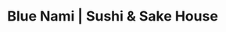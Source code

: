 ---
layout: place
title: "Blue Nami | Sushi & Sake House"
permalink: /california/orangevale/blue-nami-sushi-sake-house.html
stateAbbr: CA
stateName: California
cityName: Orangevale
seo:
  name: "Blue Nami | Sushi & Sake House"
  type: Restaurant
  links: null
description: "Blue Nami | Sushi & Sake House serves delicious sushi in Orangevale, California. Try fresh Japanese dishes for a great dining experience. "
place_id: ChIJZ4MPQsPgmoARBDvae_JqKTQ
photos:
  - name: >-
      places/ChIJZ4MPQsPgmoARBDvae_JqKTQ/photos/AeeoHcIWEgSw_ytjz16GKb4U_Tg_7cjXokVUUbRUXZVbDMZiCm0hIk0YPaT52ab3Nsv1i-Se7GxvcYyOt7qAWKEgXiGFPtx1yJxuoaWMKNS19jD1MUzJgfhJqLUoHUsJGYBuWpf2QQy1lydWZ99faTu7nJ-H03bGsHE9nl0LIxhKVxegMZe3YQGNQxQgYHUMPaIlaqdPCK6mpqtL0l9sSz8KtU6ukG2SKHYyhgFkDOgXEsqtN-SIsg5Mi45ClKegOT1Km-rro3aZINrC1ateHk7v2u9o5d--fZa1T76z-BG1PBgMq6xjs0RptG_9zcuM0xBiX_L8knUUOddOZjPC8EhX0OwIivnTzUcvHbZ8AeB1f834CKvLqmVZMsO9SaLShDoROksANz5QvP1ayLjgYFbcKASB2uFIj1dXhIx9bijj7HKOSw
    widthPx: 4000
    heightPx: 2252
    authorAttributions:
      - displayName: Steve Schmorleitz
        uri: https://maps.google.com/maps/contrib/107654797024981170260
        photoUri: >-
          https://lh3.googleusercontent.com/a-/ALV-UjVbH_4371Y0xhghCYGDedubNL4NpAHE9n3St7fQuhXOZMdmCoj8nA=s100-p-k-no-mo
    flagContentUri: >-
      https://www.google.com/local/imagery/report/?cb_client=maps_api_places.places_api&image_key=!1e10!2sCIHM0ogKEICAgICuwMu2NQ&hl=en-US
    googleMapsUri: >-
      https://www.google.com/maps/place//data=!3m4!1e2!3m2!1sCIHM0ogKEICAgICuwMu2NQ!2e10!4m2!3m1!1s0x809ae0c3420f8367:0x34296af27bda3b04
  - name: >-
      places/ChIJZ4MPQsPgmoARBDvae_JqKTQ/photos/AeeoHcIc44zglEZRnhHTlHWrjPb2pv2ehHNRZT0pBQhAh2zVu9exYKdV5QaFORahg3JzB3MwSaLVG_bZaPx5S5KASODnLWQhyIhbuYGGzGVrgDFG1bBYvBf1a91FLu5rC5TzeBu2f_wqpNPJMxx_3GDlUkF-nH1jSsvhCU7Q7kJp0feZYWzrRgzmhYIfdpTqHI6Y7NO41iCA-st3QYrK_QIgTchgp2cJBJea-SDEobWB1mwlCtkWiTc-VoIxf3OCJskPuZN8GkAx8VtU-FY5IaENIpOFgS-LqOBGISMnStzM0TcIhpNHVZ8_tQq8GyaEgPuMqgFYwLUPHmHql2P1XEBm2W7E_CdxmggSc2AZ-RTYg97vs3OliBRkrUfD2fjZGMkGSxfCZ8GDkgFziOAUhGlD9SnlwLSsTG1Q_GGbFXRsnDhjWg
    widthPx: 3776
    heightPx: 2517
    authorAttributions:
      - displayName: Bill
        uri: https://maps.google.com/maps/contrib/115058434799659415960
        photoUri: >-
          https://lh3.googleusercontent.com/a-/ALV-UjUHaRfUMmW_DzJz_kI3949wt5mcfG-_4hflqsgUHRBRsC8TTcX_=s100-p-k-no-mo
    flagContentUri: >-
      https://www.google.com/local/imagery/report/?cb_client=maps_api_places.places_api&image_key=!1e10!2sCIHM0ogKEICAgIDXyen4Pw&hl=en-US
    googleMapsUri: >-
      https://www.google.com/maps/place//data=!3m4!1e2!3m2!1sCIHM0ogKEICAgIDXyen4Pw!2e10!4m2!3m1!1s0x809ae0c3420f8367:0x34296af27bda3b04
  - name: >-
      places/ChIJZ4MPQsPgmoARBDvae_JqKTQ/photos/AeeoHcKsfbeSpSfed2n7Kgi5TOUcTAN65o8x9myFRxb9MJ9VMuBwUd67jq25EcFU0jP8PRO1BMIbgpO3w12Kk3s04SO5gSGnzulTEjNzw7V1aGv6LJd4JswSYnQc-z0SyAXsOysU1-hMiHTCg3_hm5wvDHTTXO3a00jBTAVTlPQabrzbpBGwgl_FprcR2yTkPI4qeKaRh1oZb9SC0wnaA0cVMSveP7NaELO-gGytiJZCOXRcxepJ6Xg-b0F0MZD1yjeP0WV1MZ7p7_bNvILWvWdpRchK1Mxp8D8z6TqJv9_v0uXE2M05-MOmpswLzgE6PBbLukY6dT1TN1IQsoZyVgJVE7hi8YkQqUcrCS5wkYkrrh0c0p_gxK4L9WMAbxHjaD4HpmXC2GWq_LPz7tb-TmjNNpMEjdvRrA581N3uAqH5P6A
    widthPx: 3024
    heightPx: 4032
    authorAttributions:
      - displayName: Karen Teague
        uri: https://maps.google.com/maps/contrib/113884276309889896636
        photoUri: >-
          https://lh3.googleusercontent.com/a-/ALV-UjXv6qIP5Lez0TSp4OFmIb7yhMUqF6vv3iCgB3hUn87I4urud5zf=s100-p-k-no-mo
    flagContentUri: >-
      https://www.google.com/local/imagery/report/?cb_client=maps_api_places.places_api&image_key=!1e10!2sCIHM0ogKEICAgIDy17TGBw&hl=en-US
    googleMapsUri: >-
      https://www.google.com/maps/place//data=!3m4!1e2!3m2!1sCIHM0ogKEICAgIDy17TGBw!2e10!4m2!3m1!1s0x809ae0c3420f8367:0x34296af27bda3b04
  - name: >-
      places/ChIJZ4MPQsPgmoARBDvae_JqKTQ/photos/AeeoHcKxw4XkF6vich-OTJid85uvgSCZt-4ALADHPx4XSHn9D9BIeZ4vp60TLIpfvcJw4b5WQGZOp4gjxWIiPPvZjawynSx2Z4lE4Xo0K6rq9UXkr0D3KHogSwFAyPa5PWKQhxINi4PvY0PYf6sSwgk46AKjLzIC4w-j7vTSA4bTt8Bb0IFcA4AqG9pRbloyPNMM5t-mI9mOWcXI3e6hgt72CMFDYVzvn_51vJItUbqJpcqxynkSGF4y3-74RYmHKizoQ-K9Cf_orcRY-ikoRMXz9sd7gYThk9ytax9PmNIMHdyBk97V0YMuKkMoDXSIO28iIpaOv8EEaSOMm7R_aHRQra5Sy6Hh3VSD9gb5Et9TW35KzVJmxy3e817pWPe2m-xipYcWh5VU_donLUxfQfhwm2shJHx_2N-X9o93j1P_gearEQoL
    widthPx: 4000
    heightPx: 3000
    authorAttributions:
      - displayName: Hanna
        uri: https://maps.google.com/maps/contrib/115852917930123804576
        photoUri: >-
          https://lh3.googleusercontent.com/a-/ALV-UjWfgFpb4-6fqPyuVl4mZ9NDGBnjYNcNAxDJ0qTbplJ8GTifyGnV-A=s100-p-k-no-mo
    flagContentUri: >-
      https://www.google.com/local/imagery/report/?cb_client=maps_api_places.places_api&image_key=!1e10!2sCIHM0ogKEICAgID__J69oAE&hl=en-US
    googleMapsUri: >-
      https://www.google.com/maps/place//data=!3m4!1e2!3m2!1sCIHM0ogKEICAgID__J69oAE!2e10!4m2!3m1!1s0x809ae0c3420f8367:0x34296af27bda3b04
  - name: >-
      places/ChIJZ4MPQsPgmoARBDvae_JqKTQ/photos/AeeoHcKL5qY2_olAi9fxe3n_N9Ni9p4SHuRm1A-9gqq5GBaCwKPA4p3y4MILNUOFBxQNag1U9DiCJYTBpEbalP4un0pTWxIwiDhVj4vE53rsvlrCpiPePknzV2VCMbvqBa-rikBzf0cTmt_xHzFicsDQNCV8regbEsnUd7bXgmH5ZtJFecpT8VRpd-Gms_d10KOj6En2luVVLaIEs1f9tiuowXaf4GnxcibtmPby5uSzTLIMWTG5RH9zsBodVpl9FL4XGzYlF69nTXpZQCcmwYwGOFSW7klebjMRevwPCsOslVDtNAQ3hzDwgcqf7B1DbNIUkiiJ34DTf3OBiqSbaoTAQeloPOoJ6xV5SIF9GNYVNeYEvuXuT3AGk1xVe3FO0VrcUW65QdLI2VFPRCqs8Rg6gnVI8FkMzYm6PMYMu0CI-hGP-w
    widthPx: 2357
    heightPx: 1326
    authorAttributions:
      - displayName: Bill
        uri: https://maps.google.com/maps/contrib/115058434799659415960
        photoUri: >-
          https://lh3.googleusercontent.com/a-/ALV-UjUHaRfUMmW_DzJz_kI3949wt5mcfG-_4hflqsgUHRBRsC8TTcX_=s100-p-k-no-mo
    flagContentUri: >-
      https://www.google.com/local/imagery/report/?cb_client=maps_api_places.places_api&image_key=!1e10!2sCIHM0ogKEICAgIDXyen4fw&hl=en-US
    googleMapsUri: >-
      https://www.google.com/maps/place//data=!3m4!1e2!3m2!1sCIHM0ogKEICAgIDXyen4fw!2e10!4m2!3m1!1s0x809ae0c3420f8367:0x34296af27bda3b04
  - name: >-
      places/ChIJZ4MPQsPgmoARBDvae_JqKTQ/photos/AeeoHcLNBG84CD3SjOi35vAiqvWfqY1pjYeloWzH6VhYW3oNa84NX5gWN89yjcwEgiDCZ4CIM0p1CtP35O3osep8xG5DE-r53txgCF12VyxtkiEQv9zKQZkvxC4BREdl7GZvr86nWjUr1WxxBJasA2efyY9iMkF2KDypZ95YKvD7CFeoVxuwypSU9hN6lhlfjBHfn7d6pUOfVxncH1IFW7vIMv-eLeulptSfzmSodOgG-kbsTTHqoFa01I7nNFOE4-r89fSNosm_dtkxC44a8f9npz7DHX8tjpNJb_iuFXDWix00YlYYQnuRBGWt4rp4SfwqZdoUC4BAwibUqpiWjRfMf6I1_yPxL3grmdHeEeaPDzafyb0VFWayJ7cotW0991PJ9XzfaHa7QlZuBZlVxNML3w5edrlQIJdn_q1cxDfjvbKlEns
    widthPx: 3024
    heightPx: 4032
    authorAttributions:
      - displayName: Steven T
        uri: https://maps.google.com/maps/contrib/109479084516396631527
        photoUri: >-
          https://lh3.googleusercontent.com/a-/ALV-UjUsxg0ZF4zvR9lOA9tkCP28NtRjNj4IKM4BTCBOzj968114qEfa=s100-p-k-no-mo
    flagContentUri: >-
      https://www.google.com/local/imagery/report/?cb_client=maps_api_places.places_api&image_key=!1e10!2sCIHM0ogKEICAgIChha66xwE&hl=en-US
    googleMapsUri: >-
      https://www.google.com/maps/place//data=!3m4!1e2!3m2!1sCIHM0ogKEICAgIChha66xwE!2e10!4m2!3m1!1s0x809ae0c3420f8367:0x34296af27bda3b04
  - name: >-
      places/ChIJZ4MPQsPgmoARBDvae_JqKTQ/photos/AeeoHcKNPAKp_LQbXlTHdd8llPfMYOvRbusuWYgFgwTiGkFCOlpW6S9x9laOWInmR2KmycRN0X2ocOWsm1pSgCmgqXK7EtOpdB-Jn5h5hN1SkZWJ1rbA5LH0cgmkh6Uy_HxY8ZsGQSlT6SIkf1jb1A7jN2O73KJPsFDXL-H_XYcUe5REcAZfply2R_oLtszZ15wzw8JVWKIRQHeVsIdpCIf_6Y9-T3Mls_zm28Vt0p1r69_VaQF8KswPt5RR0btc5x_-b0QG_qww4XTBGciefYFGqA3OiLhWw7o93ztK4DiQoLQdG-ySZsTlj0XohdN02lqs291bf5zNZ8AEz8XDk_VmEFGelAaYH3gP6Ta_vZJCQwP6sG21y5YxXf1OWnOUv2EvkSLIOHBfiXPGDZzqbYsl0iu0-C4r2bWGMtQeVNY--VNhxw
    widthPx: 4080
    heightPx: 3072
    authorAttributions:
      - displayName: Toby Barnes
        uri: https://maps.google.com/maps/contrib/104632940644386522879
        photoUri: >-
          https://lh3.googleusercontent.com/a-/ALV-UjUnqsQPzCS8eAE-KuNqmiozJhIAXC1stgY4PEqt_-4CAff90va4=s100-p-k-no-mo
    flagContentUri: >-
      https://www.google.com/local/imagery/report/?cb_client=maps_api_places.places_api&image_key=!1e10!2sCIHM0ogKEICAgICxruLwNA&hl=en-US
    googleMapsUri: >-
      https://www.google.com/maps/place//data=!3m4!1e2!3m2!1sCIHM0ogKEICAgICxruLwNA!2e10!4m2!3m1!1s0x809ae0c3420f8367:0x34296af27bda3b04
  - name: >-
      places/ChIJZ4MPQsPgmoARBDvae_JqKTQ/photos/AeeoHcJFHEEc7YUyE04jvXx3iV9TucvseTofVq9ZQ1E4C8Ai5sOOcEmjpQlidEYtyXrfPWQnJ42v6-IZpA2AGksJ5zDHYniNmzxc1JJCs8wyCT1NQtj-IFgl7IURlmnnvMRaYe2uVd3QO_H7ZS-QZsEdxQlBHmaV94Mso35xVLw_J2NOeW_9ZI2yN55_96XZSC6Cj53flG4zLBnOeNhBMcBnxbbdfP3-UstU3L5I8UnCctAnIs0ur_sk4t9__dMT_p8QL4y_8Xn7Cwo5gkYjAbxxCqcGIqR_Lu5vGU-Ov6mtOw9CqihBO5vw3kkik02S0f8EjHYKRod1-NrMd8qycgnaYaw1md9j1ilIIjkBOIcGbBNjl8otu2rcrqbAHyNT7xPu5ZVFYF0NZ6X8t10DckbIoB67KWZrGv32uIpQ05pC11zF5kSy
    widthPx: 3072
    heightPx: 3074
    authorAttributions:
      - displayName: Bill
        uri: https://maps.google.com/maps/contrib/115058434799659415960
        photoUri: >-
          https://lh3.googleusercontent.com/a-/ALV-UjUHaRfUMmW_DzJz_kI3949wt5mcfG-_4hflqsgUHRBRsC8TTcX_=s100-p-k-no-mo
    flagContentUri: >-
      https://www.google.com/local/imagery/report/?cb_client=maps_api_places.places_api&image_key=!1e10!2sCIHM0ogKEICAgIDXyen4nwE&hl=en-US
    googleMapsUri: >-
      https://www.google.com/maps/place//data=!3m4!1e2!3m2!1sCIHM0ogKEICAgIDXyen4nwE!2e10!4m2!3m1!1s0x809ae0c3420f8367:0x34296af27bda3b04
  - name: >-
      places/ChIJZ4MPQsPgmoARBDvae_JqKTQ/photos/AeeoHcLPek9DgFQzowr2aeELcTycH6Gss2Ss11zhRy1KIq3C4DgBEtm5yGsTghhR8CrRZ4NiHEWBEWqBxDcCUtlSU1j9VzfIAjDoXhh9jam8sCAGCywyHSSCPjUS9zUjEwovqq0UrhfliCePiJ1FS-Z5JKqkWwLGVwmRc5xYo3xBd-BrhmvoC4lTMnwOV6yk1m0344FvgpK9D_wrBW77ZeI9w97Jy4Yeio7zmx6pxqgbRtXXUZ7GnXZ8-36nNxs_gSnbZyhrrLZxpFHo68brEgCOzaGQ8RxmHp8Qs419zzUOBs0J4fqh7lhbeA1ZtVVPXL2_jD3JTBih3wV0gLpH-CWkRNiYVepATrg1AQd78yN08azL8hbXxKUSubxX502aObEjmS6rUlJxOYKToUC5kYN4zd2-BUmQwDo_HFB8vDsatqdOHsBc
    widthPx: 2576
    heightPx: 1932
    authorAttributions:
      - displayName: les J
        uri: https://maps.google.com/maps/contrib/113138621081260863682
        photoUri: >-
          https://lh3.googleusercontent.com/a-/ALV-UjVnmNWCgrbHrciCVzBSUkw_SaixCgGwbuPnxzErOey19bsAYNY=s100-p-k-no-mo
    flagContentUri: >-
      https://www.google.com/local/imagery/report/?cb_client=maps_api_places.places_api&image_key=!1e10!2sCIHM0ogKEICAgICLob78qQE&hl=en-US
    googleMapsUri: >-
      https://www.google.com/maps/place//data=!3m4!1e2!3m2!1sCIHM0ogKEICAgICLob78qQE!2e10!4m2!3m1!1s0x809ae0c3420f8367:0x34296af27bda3b04
  - name: >-
      places/ChIJZ4MPQsPgmoARBDvae_JqKTQ/photos/AeeoHcKqWYcxUWz_8eTKm63nRyPMp42fG7o3LHfwB4gwsQeCuIBoIvJ7MKniof4NSdR9b5-7c_nIK09BfU-5ngvAQzrSQNmG8Hprdzc_tdtFPYH6kWdw1_kNBh34vnwOX3raE8DBrb03FJ5a5kqkEI6UE9HMJk78jxLO74N3ApSL--bdsEVft_4vdNEL3ufFeMvtQ_ltykjeiCBUMOWn0z3C89THWk8mR9ao5U2muUdfOHcDIwT10-YGNHSYFcwyB8dEAHxGfBt0H_YuQvOW1qZ4N4DXTV81wONmDv3G2N3JsRJrxvkJL1gSaSCgk0chCqHeDj9Svsk7s-TqjA8MkZOv2Qa4X8Arg3jDXXDJ1HoBhsJyECeV74pS04P-YPbpM_wg_uP-VbwlxqdJht-CHXbzpLnc5cNuXNcXhnr8SKPR-0UaWaA
    widthPx: 4000
    heightPx: 3000
    authorAttributions:
      - displayName: Hanna
        uri: https://maps.google.com/maps/contrib/115852917930123804576
        photoUri: >-
          https://lh3.googleusercontent.com/a-/ALV-UjWfgFpb4-6fqPyuVl4mZ9NDGBnjYNcNAxDJ0qTbplJ8GTifyGnV-A=s100-p-k-no-mo
    flagContentUri: >-
      https://www.google.com/local/imagery/report/?cb_client=maps_api_places.places_api&image_key=!1e10!2sCIHM0ogKEICAgID__J694AE&hl=en-US
    googleMapsUri: >-
      https://www.google.com/maps/place//data=!3m4!1e2!3m2!1sCIHM0ogKEICAgID__J694AE!2e10!4m2!3m1!1s0x809ae0c3420f8367:0x34296af27bda3b04
address: 8811 Greenback Ln, Orangevale, CA 95662, USA
street: 8811 Greenback Ln
city: Orangevale
state: CA
zip: '95662'
country: USA
neighborhood: null
latitude: '38.679402'
longitude: '-121.230022'
accessibility_options:
  wheelchairAccessibleParking: true
  wheelchairAccessibleEntrance: true
  wheelchairAccessibleRestroom: true
  wheelchairAccessibleSeating: true
business_status: OPERATIONAL
name: Blue Nami | Sushi & Sake House
google_maps_links:
  directionsUri: >-
    https://www.google.com/maps/dir//''/data=!4m7!4m6!1m1!4e2!1m2!1m1!1s0x809ae0c3420f8367:0x34296af27bda3b04!3e0
  placeUri: https://maps.google.com/?cid=3758652953709918980
  writeAReviewUri: >-
    https://www.google.com/maps/place//data=!4m3!3m2!1s0x809ae0c3420f8367:0x34296af27bda3b04!12e1
  reviewsUri: >-
    https://www.google.com/maps/place//data=!4m4!3m3!1s0x809ae0c3420f8367:0x34296af27bda3b04!9m1!1b1
  photosUri: >-
    https://www.google.com/maps/place//data=!4m3!3m2!1s0x809ae0c3420f8367:0x34296af27bda3b04!10e5
primary_type: Sushi Restaurant
opening_hours:
  regular: null
  current: null
secondary_opening_hours:
  regular:
    weekdayDescriptions: null
    type: null
  current:
    weekdayDescriptions: null
    type: null
phone: null
price_level: null
price_range: null
rating: null
rating_count: 0
website: null
reviews: null
parking_options: null
payment_options: null
allow_dogs: null
curbside_pickup: null
delivery: null
dine_in: null
good_for_children: null
good_for_groups: null
good_for_sports: null
live_music: null
menu_for_children: null
outdoor_seating: null
reservable: null
restroom: null
serves_beer: null
serves_breakfast: null
serves_brunch: null
serves_cocktails: null
serves_coffee: null
serves_dinner: null
serves_dessert: null
serves_lunch: null
serves_vegetarian_food: null
serves_wine: null
takeout: null
update_category: essentials
summary: null

---